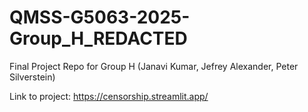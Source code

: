 # QMSS-G5063-2025-Group_H_REDACTED
Final Project Repo for Group H (Janavi Kumar, Jefrey Alexander, Peter Silverstein)

Link to project:
https://censorship.streamlit.app/

